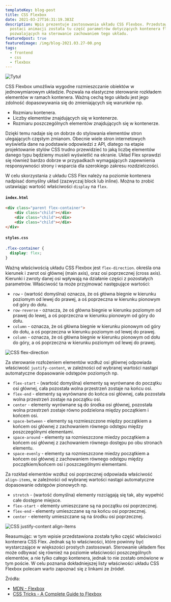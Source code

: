 ```yaml
---
templateKey: blog-post
title: CSS Flexbox
date: 2021-03-27T16:31:19.383Z
description: Wpis prezentuje zastosowania układu CSS Flexbox. Przedstawiona w
  postaci animacji została tu część parametrów dotyczących kontenera flex
  pozwalających na sterowanie zachowaniem tego układu.
featuredpost: true
featuredimage: /img/blog-2021.03.27-00.png
tags:
  - frontend
  - css
  - flexbox
---
```

![Tytuł](/img/blog-2021.03.27-00.png "Tytuł")

CSS Flexbox umożliwia wygodne rozmieszczanie obiektów w jednowymiarowym układzie. Pozwala na elastyczne sterowanie rozkładem elementów w ramach kontenera. Ważną cechą tego układu jest jego zdolność dopasowywania się do zmieniających się warunków np.

* Rozmiaru kontenera.
* Liczby elementów znajdujących się w kontenerze.
* Rozmiaru poszczególnych elementów znajdujących się w kontenerze.

Dzięki temu nadaje się on dobrze do stylowania elementów stron ulegających częstym zmianom. Obecnie wiele stron internetowych wyświetla dane na podstawie odpowiedzi z API, dlatego na etapie projektowanie stylów CSS trudno przewidzieć to jaką liczbę elementów danego typu będziemy musieli wyświetlić na ekranie. Układ Flex sprawdzi się również bardzo dobrze w przypadkach wymagających zapewnienia responsywności strony i  wsparcia dla szerokiego zakresu rozdzielczości.

W celu skorzystania z układu CSS Flex należy na poziomie kontenera nadpisać domyślny układ (zazwyczaj block lub inline). Można to zrobić ustawiając wartość właściwości `display` na `flex`.

#### **`index.html`**

```html
<div class="parent flex-container">
    <div class="child"></div>
    <div class="child"></div>
    <div class="child"></div>
</div>
```

#### **`styles.css`**

```css
.flex-container {
  display: flex;
}
```

Ważną właściwością układu CSS Flexbox jest `flex-direction`. określa ona kierunek i zwrot osi głównej (main axis), oraz osi poprzecznej (cross axis). Kierunki i zwroty danej osi wpływają na działanie części z pozostałych parametrów. Właściwość ta może przyjmować następujące wartości:

* `row` - (wartość domyślna) oznacza, że oś główna biegnie w kierunku poziomym od lewej do prawej, a oś poprzeczna w kierunku pionowym od góry do dołu.
* `row-reverse` - oznacza, że oś główna biegnie w kierunku poziomym od prawej do lewej, a oś poprzeczna w kierunku pionowym od góry do dołu.
* `column` - oznacza, że oś główna biegnie w kierunku pionowym od góry do dołu, a oś poprzeczna w kierunku poziomym od lewej do prawej.
* `column` - oznacza, że oś główna biegnie w kierunku pionowym od dołu do góry, a oś poprzeczna w kierunku poziomym od lewej do prawej.

![CSS flex-direction](/img/blog-2021.03.27-01.gif "CSS flex-direction")

Za sterowanie rozłożeniem elementów wzdłuż osi głównej odpowiada właściwość `justify-content`, w zależności od wybranej wartości nastąpi automatyczne dopasowanie odstępów poziomych np.

* `flex-start` - (wartość domyślna) elementy są wyrównane do początku osi głównej, cała pozostała wolna przestrzeń zostaje na końcu osi.
* `flex-end` - elementy są wyrównane do końca osi głównej, cała pozostała wolna przestrzeń zostaje na początku osi.
* `center` - elementy wyrównane są do środka osi głównej, pozostała wolna przestrzeń zostaje równo podzielona między początkiem i końcem osi.
* `space-between` - elementy są rozmieszczone między początkiem a końcem osi głównej z zachowaniem równego odstępu między poszczególnymi elementami.
* `space-around` - elementy sa rozmieszczone miedzy początkiem a końcem osi głównej z zachowaniem równego dostępu po obu stronach elementu.
* `space-evenly` - elementy sa rozmieszczone miedzy początkiem a końcem osi głównej z zachowaniem równego odstępu między początkiem/końcem osi i poszczególnymi elementami.

Za rozkład elementów wzdłuż osi poprzecznej odpowiada właściwość `align-items`, w zależności od wybranej wartości nastąpi automatyczne dopasowanie odstępów pionowych np.

* `stretch` - (wartość domyślna) elementy rozciągają się tak, aby wypełnić całe dostępne miejsce.
* `flex-start` - elementy umieszczane są na początku osi poprzecznej.
* `flex-end` - elementy umieszczane są na końcu osi poprzecznej.
* `center` - elementy umieszczane są na środku osi poprzecznej.

![CSS justify-content align-items](/img/blog-2021.03.27-02.gif "CSS justify-content align-items")

Reasumując: w tym wpisie przedstawiona została tylko część właściwości kontenera CSS Flex. Jednak są to właściwości, które powinny być wystarczające w większości prostych zastosowań. Sterowanie układem flex może odbywać się również na poziomie właściwości poszczególnych elementów, a nie tylko całego kontenera, jednak to nie zostało omówione w tym poście. W celu poznania dokładniejszej listy właściwości układu CSS Flexbox polecam warto zapoznać się z linkami ze źródeł.

Źródła:

* [MDN - Flexbox](https://developer.mozilla.org/en-US/docs/Learn/CSS/CSS_layout/Flexbox)
* [CSS Tricks - A Complete Guide to Flexbox](https://css-tricks.com/snippets/css/a-guide-to-flexbox/)